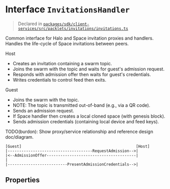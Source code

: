 # Interface `InvitationsHandler`
> Declared in [`packages/sdk/client-services/src/packlets/invitations/invitations.ts`]()

Common interface for Halo and Space invitation proxies and handlers.
Handles the life-cycle of Space invitations between peers.

Host
- Creates an invitation containing a swarm topic.
- Joins the swarm with the topic and waits for guest's admission request.
- Responds with admission offer then waits for guest's credentials.
- Writes credentials to control feed then exits.

Guest
- Joins the swarm with the topic.
- NOTE: The topic is transmitted out-of-band (e.g., via a QR code).
- Sends an admission request.
- If Space handler then creates a local cloned space (with genesis block).
- Sends admission credentials (containing local device and feed keys).

TODO(burdon): Show proxy/service relationship and reference design doc/diagram.

  ```
 [Guest]                                                  [Host]
  |-------------------------------------RequestAdmission-->|
  |<--AdmissionOffer---------------------------------------|
  |
  |--------------------------PresentAdmissionCredentials-->|
 ```
## Properties